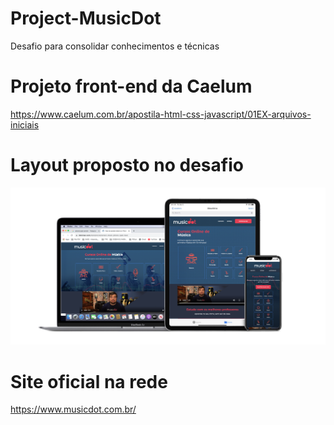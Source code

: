# Project-MusicDot
Desafio para consolidar conhecimentos e técnicas

# Projeto front-end da Caelum
https://www.caelum.com.br/apostila-html-css-javascript/01EX-arquivos-iniciais

# Layout proposto no desafio
![image](https://github.com/rdeconti/Project-MusicDot/blob/main/challenge/MUSICDOTMOCKUP.png)

# Site oficial na rede
https://www.musicdot.com.br/
